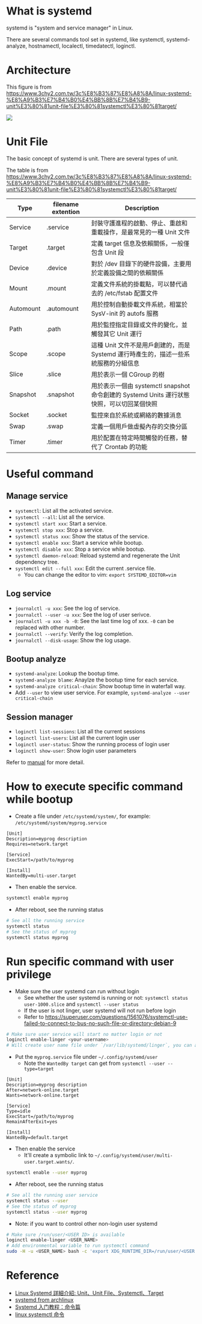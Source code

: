 # What is systemd

systemd is "system and service manager" in Linux.

There are several commands tool set in systemd, like systemctl, systemd-analyze, hostnamectl, localectl, timedatectl, loginctl.

# Architecture

This figure is from https://www.3chy2.com.tw/3c%E8%B3%87%E8%A8%8A/linux-systemd-%E8%A9%B3%E7%B4%B0%E4%BB%8B%E7%B4%B9-unit%E3%80%81unit-file%E3%80%81systemctl%E3%80%81target/

![](https://www.3chy2.com.tw/wp-content/uploads/2020/09/2b6e63f55d7877e7ea440ccdcd24ad95.jpg)

# Unit File

The basic concept of systemd is unit. There are several types of unit.

The table is from https://www.3chy2.com.tw/3c%E8%B3%87%E8%A8%8A/linux-systemd-%E8%A9%B3%E7%B4%B0%E4%BB%8B%E7%B4%B9-unit%E3%80%81unit-file%E3%80%81systemctl%E3%80%81target/

| Type | filename extention | Description |
| - | - | - |
| Service |	.service | 封裝守護進程的啟動、停止、重啟和重載操作，是最常見的一種 Unit 文件 |
| Target | .target | 定義 target 信息及依賴關係，一般僅包含 Unit 段 |
| Device | .device | 對於 /dev 目錄下的硬件設備，主要用於定義設備之間的依賴關係 |
| Mount | .mount | 定義文件系統的掛載點，可以替代過去的 /etc/fstab 配置文件 |
| Automount | .automount | 用於控制自動掛載文件系統，相當於 SysV-init 的 autofs 服務 |
| Path | .path | 用於監控指定目錄或文件的變化，並觸發其它 Unit 運行 |
| Scope | .scope | 這種 Unit 文件不是用戶創建的，而是 Systemd 運行時產生的，描述一些系統服務的分組信息 |
| Slice | .slice | 用於表示一個 CGroup 的樹 |
| Snapshot | .snapshot | 用於表示一個由 systemctl snapshot 命令創建的 Systemd Units 運行狀態快照，可以切回某個快照 |
| Socket | .socket | 監控來自於系統或網絡的數據消息 |
| Swap | .swap | 定義一個用戶做虛擬內存的交換分區 |
| Timer | .timer | 用於配置在特定時間觸發的任務，替代了 Crontab 的功能 |

# Useful command

## Manage service
* `systemctl`: List all the activated service.
* `systemctl --all`: List all the service.
* `systemctl start xxx`: Start a service.
* `systemctl stop xxx`: Stop a service.
* `systemctl status xxx`: Show the status of the service.
* `systemctl enable xxx`: Start a service while bootup.
* `systemctl disable xxx`: Stop a service while bootup.
* `systemctl daemon-reload`: Reload systemd and regenerate the Unit dependency tree.
* `systemctl edit --full xxx`: Edit the current .service file.
  - You can change the editor to vim: `export SYSTEMD_EDITOR=vim`

## Log service
* `journalctl -u xxx`: See the log of service.
* `journalctl --user -u xxx`: See the log of user serivce.
* `journalctl -u xxx -b -0`: See the last time log of xxx. `-0` can be replaced with other number.
* `journalctl --verify`: Verify the log completion.
* `journalctl --disk-usage`: Show the log usage.

## Bootup analyze
* `systemd-analyze`: Lookup the bootup time.
* `systemd-analyze blame`: Anaylze the bootup time for each service.
* `systemd-analyze critical-chain`: Show bootup time in waterfall way.
* Add `--user` to view user service. For example, `systemd-analyze --user critical-chain`

## Session manager
* `loginctl list-sessions`: List all the current sessions
* `loginctl list-users`: List all the current login user
* `loginctl user-status`: Show the running process of login user
* `loginctl show-user`: Show login user parameters

Refer to [manual](http://manpages.ubuntu.com/manpages/bionic/zh_TW/man1/loginctl.1.html) for more detail.

# How to execute specific command while bootup

* Create a file under `/etc/systemd/system/`, for example: `/etc/systemd/system/myprog.service`

```
[Unit]
Description=myprog description
Requires=network.target

[Service]
ExecStart=/path/to/myprog

[Install]
WantedBy=multi-user.target
```

* Then enable the service.

```bash
systemctl enable myprog
```

* After reboot, see the running status

```bash
# See all the running service
systemctl status
# See the status of myprog
systemctl status myprog
```

# Run specific command with user privilege

* Make sure the user systemd can run without login
  - See whether the user systemd is running or not: `systemctl status user-1000.slice` and `systemctl --user status`
  - If the user is not linger, user systemd will not run before login
  - Refer to https://superuser.com/questions/1561076/systemctl-use-failed-to-connect-to-bus-no-such-file-or-directory-debian-9

```bash
# Make sure user service will start no matter login or not
loginctl enable-linger <your-username>
# Will create user name file under `/var/lib/systemd/linger`, you can also view by `loginctl user-status | grep Linger`
```

* Put the `myprog.service` file under `~/.config/systemd/user`
  - Note the `WantedBy target` can get from `systemctl --user --type=target`

```
[Unit]
Description=myprog description
After=network-online.target
Wants=network-online.target

[Service]
Type=idle
ExecStart=/path/to/myprog
RemainAfterExit=yes

[Install]
WantedBy=default.target
```

* Then enable the service
  - It'll create a symbolic link to `~/.config/systemd/user/multi-user.target.wants/`.

```bash
systemctl enable --user myprog
```

* After reboot, see the running status

```bash
# See all the running user service
systemctl status --user
# See the status of myprog
systemctl status --user myprog
```

* Note: if you want to control other non-login user systemd

```bash
# Make sure /run/user/<USER ID> is available
loginctl enable-linger <USER_NAME>
# Add environmental variable to run systemctl command
sudo -H -u <USER_NAME> bash -c 'export XDG_RUNTIME_DIR=/run/user/<USER ID>; systemctl --user'
```

# Reference

* [Linux Systemd 詳細介紹: Unit、Unit File、Systemctl、Target](https://www.3chy2.com.tw/3c%E8%B3%87%E8%A8%8A/linux-systemd-%E8%A9%B3%E7%B4%B0%E4%BB%8B%E7%B4%B9-unit%E3%80%81unit-file%E3%80%81systemctl%E3%80%81target/)
* [systemd from archlinux](https://wiki.archlinux.org/index.php/Systemd)
* [Systemd 入门教程：命令篇](http://www.ruanyifeng.com/blog/2016/03/systemd-tutorial-commands.html)
* [linux systemctl 命令](https://www.cnblogs.com/sparkdev/p/8472711.html)
